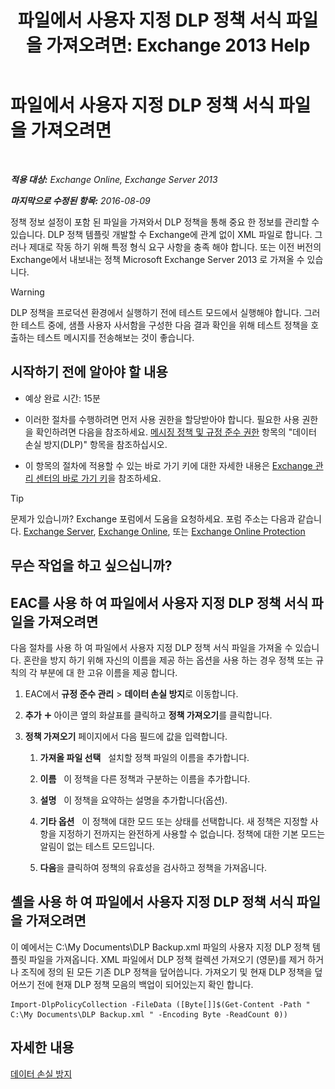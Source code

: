 ﻿---
title: '파일에서 사용자 지정 DLP 정책 서식 파일을 가져오려면: Exchange 2013 Help'
TOCTitle: 파일에서 사용자 지정 DLP 정책 서식 파일을 가져오려면
ms:assetid: 83f49dbd-f9b1-498e-b548-1529c5e1ccdb
ms:mtpsurl: https://technet.microsoft.com/ko-kr/library/JJ150531(v=EXCHG.150)
ms:contentKeyID: 50482293
ms.date: 05/22/2018
mtps_version: v=EXCHG.150
ms.translationtype: MT
---

# 파일에서 사용자 지정 DLP 정책 서식 파일을 가져오려면

 

_**적용 대상:** Exchange Online, Exchange Server 2013_

_**마지막으로 수정된 항목:** 2016-08-09_

정책 정보 설정이 포함 된 파일을 가져와서 DLP 정책을 통해 중요 한 정보를 관리할 수 있습니다. DLP 정책 템플릿 개발할 수 Exchange에 관계 없이 XML 파일로 합니다. 그러나 제대로 작동 하기 위해 특정 형식 요구 사항을 충족 해야 합니다. 또는 이전 버전의 Exchange에서 내보내는 정책 Microsoft Exchange Server 2013 로 가져올 수 있습니다.


> [!WARNING]
> DLP 정책을 프로덕션 환경에서 실행하기 전에 테스트 모드에서 실행해야 합니다. 그러한 테스트 중에, 샘플 사용자 사서함을 구성한 다음 결과 확인을 위해 테스트 정책을 호출하는 테스트 메시지를 전송해보는 것이 좋습니다.



## 시작하기 전에 알아야 할 내용

  - 예상 완료 시간: 15분

  - 이러한 절차를 수행하려면 먼저 사용 권한을 할당받아야 합니다. 필요한 사용 권한을 확인하려면 다음을 참조하세요. [메시징 정책 및 규정 준수 권한](messaging-policy-and-compliance-permissions-exchange-2013-help.md) 항목의 "데이터 손실 방지(DLP)" 항목을 참조하십시오.

  - 이 항목의 절차에 적용할 수 있는 바로 가기 키에 대한 자세한 내용은 [Exchange 관리 센터의 바로 가기 키](keyboard-shortcuts-in-the-exchange-admin-center-exchange-online-protection-help.md)을 참조하세요.


> [!TIP]
> 문제가 있습니까? Exchange 포럼에서 도움을 요청하세요. 포럼 주소는 다음과 같습니다. <A href="https://go.microsoft.com/fwlink/p/?linkid=60612">Exchange Server</A>, <A href="https://go.microsoft.com/fwlink/p/?linkid=267542">Exchange Online</A>, 또는 <A href="https://go.microsoft.com/fwlink/p/?linkid=285351">Exchange Online Protection</A>



## 무슨 작업을 하고 싶으십니까?

## EAC를 사용 하 여 파일에서 사용자 지정 DLP 정책 서식 파일을 가져오려면

다음 절차를 사용 하 여 파일에서 사용자 지정 DLP 정책 서식 파일을 가져올 수 있습니다. 혼란을 방지 하기 위해 자신의 이름을 제공 하는 옵션을 사용 하는 경우 정책 또는 규칙의 각 부분에 대 한 고유 이름을 제공 합니다.

1.  EAC에서 **규정 준수 관리** \> **데이터 손실 방지**로 이동합니다.

2.  **추가** ![아이콘 추가](images/JJ218640.c1e75329-d6d7-4073-a27d-498590bbb558(EXCHG.150).gif "아이콘 추가") 아이콘 옆의 화살표를 클릭하고 **정책 가져오기**를 클릭합니다.

3.  **정책 가져오기** 페이지에서 다음 필드에 값을 입력합니다.
    
    1.  **가져올 파일 선택**   설치할 정책 파일의 이름을 추가합니다.
    
    2.  **이름**   이 정책을 다른 정책과 구분하는 이름을 추가합니다.
    
    3.  **설명**   이 정책을 요약하는 설명을 추가합니다(옵션).
    
    4.  **기타 옵션**   이 정책에 대한 모드 또는 상태를 선택합니다. 새 정책은 지정할 사항을 지정하기 전까지는 완전하게 사용할 수 없습니다. 정책에 대한 기본 모드는 알림이 없는 테스트 모드입니다.
    
    5.  **다음**을 클릭하여 정책의 유효성을 검사하고 정책을 가져옵니다.

## 셸을 사용 하 여 파일에서 사용자 지정 DLP 정책 서식 파일을 가져오려면

이 예에서는 C:\\My Documents\\DLP Backup.xml 파일의 사용자 지정 DLP 정책 템플릿 파일을 가져옵니다. XML 파일에서 DLP 정책 컬렉션 가져오기 (영문)를 제거 하거나 조직에 정의 된 모든 기존 DLP 정책을 덮어씁니다. 가져오기 및 현재 DLP 정책을 덮어쓰기 전에 현재 DLP 정책 모음의 백업이 되어있는지 확인 합니다.

    Import-DlpPolicyCollection -FileData ([Byte[]]$(Get-Content -Path " C:\My Documents\DLP Backup.xml " -Encoding Byte -ReadCount 0))

## 자세한 내용

[데이터 손실 방지](https://docs.microsoft.com/ko-kr/exchange/security-and-compliance/data-loss-prevention/data-loss-prevention)

